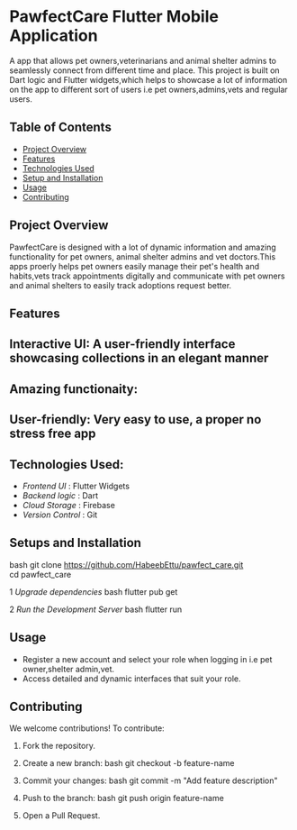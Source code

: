 # PawfectCare Flutter Mobile Application

A app that allows pet owners,veterinarians and animal shelter admins to seamlessly connect from different time and place.
This project is built on Dart logic and Flutter widgets,which helps to showcase a lot of information on the app to different
sort of users i.e pet owners,admins,vets and regular users.

## Table of Contents
- [Project Overview](#project-overview)
- [Features](#features)
- [Technologies Used](#technologies-used)
- [Setup and Installation](#setup-and-installation)
- [Usage](#usage)
- [Contributing](#contributing)


## Project Overview
  PawfectCare is designed with a lot of dynamic information and  amazing functionality for pet owners,
  animal shelter admins and vet doctors.This apps proerly helps pet owners easily manage their
  pet's health and habits,vets track appointments digitally and communicate with pet owners and animal 
  shelters to easily track adoptions request better.

## Features
 ## Interactive UI:  A user-friendly interface showcasing collections in an elegant manner
 ## Amazing functionaity: 
 ## User-friendly: Very easy to use, a proper no stress free app



## Technologies Used:
  - *Frontend UI* : Flutter Widgets
  - *Backend logic* : Dart
  - *Cloud Storage* : Firebase
  - *Version Control* : Git


## Setups and Installation
 bash
 git clone  https://github.com/HabeebEttu/pawfect_care.git   
 cd pawfect_care


1 *Upgrade dependencies*
   bash
   flutter pub get

2  *Run the Development Server*
    bash
    flutter run

## Usage
 - Register a new account and select your role when logging in i.e pet owner,shelter admin,vet.
 - Access detailed and dynamic interfaces that suit your role.

## Contributing
   We welcome contributions! To contribute:
1. Fork the repository.
2. Create a new branch:
   bash
   git checkout -b feature-name

3. Commit your changes:
   bash
   git commit -m "Add feature description"

4. Push to the branch:
   bash
   git push origin feature-name

5. Open a Pull Request.



 

